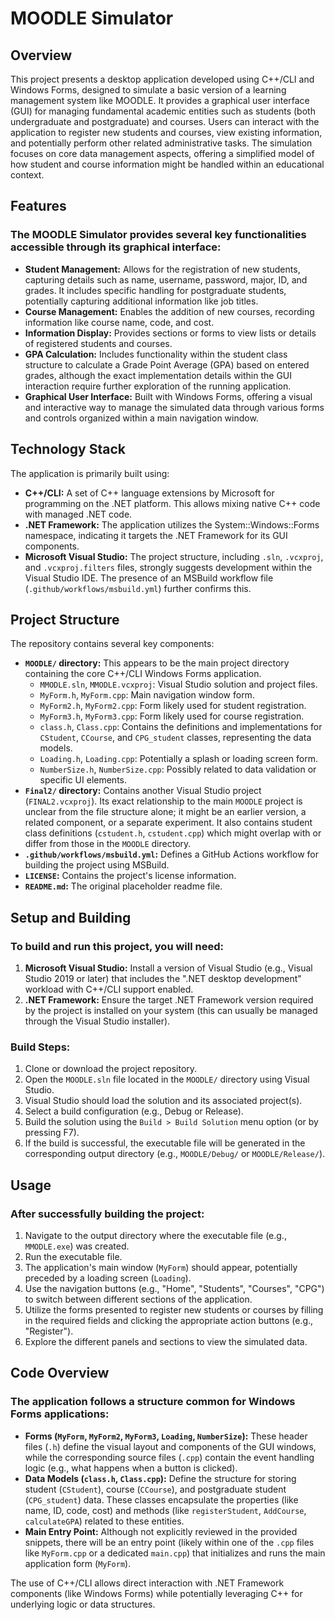 # MOODLE Simulator

## Overview

This project presents a desktop application developed using C++/CLI and Windows Forms, designed to simulate a basic version of a learning management system like MOODLE. It provides a graphical user interface (GUI) for managing fundamental academic entities such as students (both undergraduate and postgraduate) and courses. Users can interact with the application to register new students and courses, view existing information, and potentially perform other related administrative tasks. The simulation focuses on core data management aspects, offering a simplified model of how student and course information might be handled within an educational context.

## Features

### The MOODLE Simulator provides several key functionalities accessible through its graphical interface:

*   **Student Management:** Allows for the registration of new students, capturing details such as name, username, password, major, ID, and grades. It includes specific handling for postgraduate students, potentially capturing additional information like job titles.
*   **Course Management:** Enables the addition of new courses, recording information like course name, code, and cost.
*   **Information Display:** Provides sections or forms to view lists or details of registered students and courses.
*   **GPA Calculation:** Includes functionality within the student class structure to calculate a Grade Point Average (GPA) based on entered grades, although the exact implementation details within the GUI interaction require further exploration of the running application.
*   **Graphical User Interface:** Built with Windows Forms, offering a visual and interactive way to manage the simulated data through various forms and controls organized within a main navigation window.

## Technology Stack

The application is primarily built using:

*   **C++/CLI:** A set of C++ language extensions by Microsoft for programming on the .NET platform. This allows mixing native C++ code with managed .NET code.
*   **.NET Framework:** The application utilizes the System::Windows::Forms namespace, indicating it targets the .NET Framework for its GUI components.
*   **Microsoft Visual Studio:** The project structure, including `.sln`, `.vcxproj`, and `.vcxproj.filters` files, strongly suggests development within the Visual Studio IDE. The presence of an MSBuild workflow file (`.github/workflows/msbuild.yml`) further confirms this.

## Project Structure

The repository contains several key components:

*   **`MOODLE/` directory:** This appears to be the main project directory containing the core C++/CLI Windows Forms application.
    *   `MMODLE.sln`, `MMODLE.vcxproj`: Visual Studio solution and project files.
    *   `MyForm.h`, `MyForm.cpp`: Main navigation window form.
    *   `MyForm2.h`, `MyForm2.cpp`: Form likely used for student registration.
    *   `MyForm3.h`, `MyForm3.cpp`: Form likely used for course registration.
    *   `class.h`, `Class.cpp`: Contains the definitions and implementations for `CStudent`, `CCourse`, and `CPG_student` classes, representing the data models.
    *   `Loading.h`, `Loading.cpp`: Potentially a splash or loading screen form.
    *   `NumberSize.h`, `NumberSize.cpp`: Possibly related to data validation or specific UI elements.
*   **`Final2/` directory:** Contains another Visual Studio project (`FINAL2.vcxproj`). Its exact relationship to the main `MOODLE` project is unclear from the file structure alone; it might be an earlier version, a related component, or a separate experiment. It also contains student class definitions (`cstudent.h`, `cstudent.cpp`) which might overlap with or differ from those in the `MOODLE` directory.
*   **`.github/workflows/msbuild.yml`:** Defines a GitHub Actions workflow for building the project using MSBuild.
*   **`LICENSE`:** Contains the project's license information.
*   **`README.md`:** The original placeholder readme file.

## Setup and Building

### To build and run this project, you will need:

1.  **Microsoft Visual Studio:** Install a version of Visual Studio (e.g., Visual Studio 2019 or later) that includes the ".NET desktop development" workload with C++/CLI support enabled.
2.  **.NET Framework:** Ensure the target .NET Framework version required by the project is installed on your system (this can usually be managed through the Visual Studio installer).

### **Build Steps:**

1.  Clone or download the project repository.
2.  Open the `MOODLE.sln` file located in the `MOODLE/` directory using Visual Studio.
3.  Visual Studio should load the solution and its associated project(s).
4.  Select a build configuration (e.g., Debug or Release).
5.  Build the solution using the `Build > Build Solution` menu option (or by pressing F7).
6.  If the build is successful, the executable file will be generated in the corresponding output directory (e.g., `MOODLE/Debug/` or `MOODLE/Release/`).

## Usage

### After successfully building the project:

1.  Navigate to the output directory where the executable file (e.g., `MMODLE.exe`) was created.
2.  Run the executable file.
3.  The application's main window (`MyForm`) should appear, potentially preceded by a loading screen (`Loading`).
4.  Use the navigation buttons (e.g., "Home", "Students", "Courses", "CPG") to switch between different sections of the application.
5.  Utilize the forms presented to register new students or courses by filling in the required fields and clicking the appropriate action buttons (e.g., "Register").
6.  Explore the different panels and sections to view the simulated data.

## Code Overview

### The application follows a structure common for Windows Forms applications:

*   **Forms (`MyForm`, `MyForm2`, `MyForm3`, `Loading`, `NumberSize`):** These header files (`.h`) define the visual layout and components of the GUI windows, while the corresponding source files (`.cpp`) contain the event handling logic (e.g., what happens when a button is clicked).
*   **Data Models (`class.h`, `Class.cpp`):** Define the structure for storing student (`CStudent`), course (`CCourse`), and postgraduate student (`CPG_student`) data. These classes encapsulate the properties (like name, ID, code, cost) and methods (like `registerStudent`, `AddCourse`, `calculateGPA`) related to these entities.
*   **Main Entry Point:** Although not explicitly reviewed in the provided snippets, there will be an entry point (likely within one of the `.cpp` files like `MyForm.cpp` or a dedicated `main.cpp`) that initializes and runs the main application form (`MyForm`).

The use of C++/CLI allows direct interaction with .NET Framework components (like Windows Forms) while potentially leveraging C++ for underlying logic or data structures.
